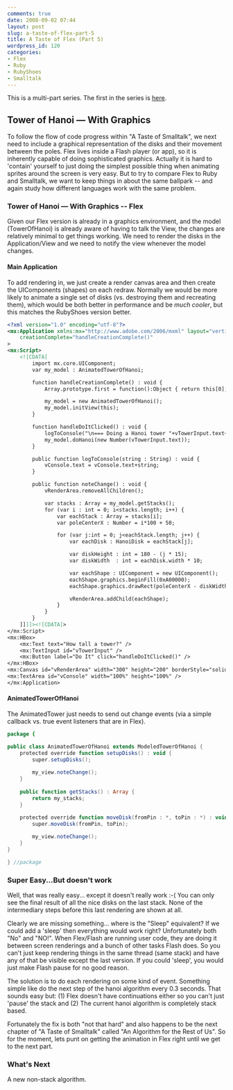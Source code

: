 ```yaml
---
comments: true
date: 2008-09-02 07:44
layout: post
slug: a-taste-of-flex-part-5
title: A Taste of Flex (Part 5)
wordpress_id: 120
categories:
- Flex
- Ruby
- RubyShoes
- Smalltalk
---
```


This is a multi-part series.  The first in the series is [here](/blog/a-taste-of-flex).



## Tower of Hanoi — With Graphics


To follow the flow of code progress within "A Taste of Smalltalk", we next need to include a graphical representation of the disks and their movement between the poles.  Flex lives inside a Flash player (or app), so it is inherently capable of doing sophisticated graphics.  Actually it is hard to 'contain' yourself to just doing the simplest possible thing when animating sprites around the screen is very easy.  But to try to compare Flex to Ruby and Smalltalk, we want to keep things in about the same ballpark -- and again study how different languages work with the same problem.  

<!-- more -->



### Tower of Hanoi — With Graphics -- Flex


Given our Flex version is already in a graphics environment, and the model (TowerOfHanoi) is already aware of having to talk the View, the changes are relatively minimal to get things working.  We need to render the disks in the Application/View and we need to notify the view whenever the model changes.



#### Main Application


To add rendering in, we just create a render canvas area and then create the UIComponents (shapes) on each redraw.  Normally we would be more likely to animate a single set of disks (vs. destroying them and recreating them), which would be both better in performance and be _much cooler_, but this matches the RubyShoes version better.

```xml
<?xml version="1.0" encoding="utf-8"?>
<mx:Application xmlns:mx="http://www.adobe.com/2006/mxml" layout="vertical"
	creationComplete="handleCreationComplete()"
>
<mx:Script>
    <![CDATA[
        import mx.core.UIComponent;
        var my_model : AnimatedTowerOfHanoi;

        function handleCreationComplete() : void {
            Array.prototype.first = function():Object { return this[0]; }

            my_model = new AnimatedTowerOfHanoi();
            my_model.initView(this);
        }

        function handleDoItClicked() : void {
            logToConsole("\n=== Doing a Hanoi tower "+vTowerInput.text+" tall\n");
            my_model.doHanoi(new Number(vTowerInput.text));
        }

        public function logToConsole(string : String) : void {
            vConsole.text = vConsole.text+string;
        }

        public function noteChange() : void {
            vRenderArea.removeAllChildren();

            var stacks : Array = my_model.getStacks();
            for (var i : int = 0; i<stacks.length; i++) {
                var eachStack : Array = stacks[i];
                var poleCenterX : Number = i*100 + 50;

                for (var j:int = 0; j<eachStack.length; j++) {
                    var eachDisk : HanoiDisk = eachStack[j];

                    var diskHeight : int = 180 - (j * 15);
                    var diskWidth  : int = eachDisk.width * 10;

                    var eachShape : UIComponent = new UIComponent();
                    eachShape.graphics.beginFill(0xA00000);
                    eachShape.graphics.drawRect(poleCenterX - diskWidth / 2, diskHeight, diskWidth, 10);

                    vRenderArea.addChild(eachShape);
                }
            }
        }
    ]]]]><![CDATA[>
</mx:Script>
<mx:HBox>
    <mx:Text text="How tall a tower?" />
    <mx:TextInput id="vTowerInput" />
    <mx:Button label="Do It" click="handleDoItClicked()" />
</mx:HBox>
<mx:Canvas id="vRenderArea" width="300" height="200" borderStyle="solid" />
<mx:TextArea id="vConsole" width="100%" height="100%" />
</mx:Application>
```


#### AnimatedTowerOfHanoi


The AnimatedTower just needs to send out change events (via a simple callback vs. true event listeners that are in Flex).

```actionscript
package {

public class AnimatedTowerOfHanoi extends ModeledTowerOfHanoi {
    protected override function setupDisks() : void {
        super.setupDisks();
        
        my_view.noteChange();
    }
    
    public function getStacks() : Array {
        return my_stacks;
    }

    protected override function moveDisk(fromPin : *, toPin : *) : void {
        super.moveDisk(fromPin, toPin);
        
        my_view.noteChange();
    }
}

} //package
```


### Super Easy...But doesn't work


Well, that was really easy... except it doesn't really work :-(  You can only see the final result of all the nice disks on the last stack.  None of the intermediary steps before this last rendering are shown at all.  

Clearly we are missing something... where is the "Sleep" equivalent?  If we could add a 'sleep' then everything would work right?  Unfortunately both "No" and "NO!".  When Flex/Flash are running user code, they are doing it between screen renderings and a bunch of other tasks Flash does.  So you can't just keep rendering things in the same thread (same stack) and have any of that be visible except the last version.  If you could 'sleep', you would just make Flash pause for no good reason.

The solution is to do each rendering on some kind of event.  Something simple like do the next step of the hanoi algorithm every 0.3 seconds.  That sounds easy but: (1) Flex doesn't have continuations either so you can't just 'pause' the stack and (2) The current hanoi algorithm is completely stack based.

Fortunately the fix is both "not that hard" and also happens to be the next chapter of "A Taste of Smalltalk" called "An Algorithm for the Rest of Us".  So for the moment, lets punt on getting the animation in Flex right until we get to the next part.



### What's Next


A new non-stack algorithm.



